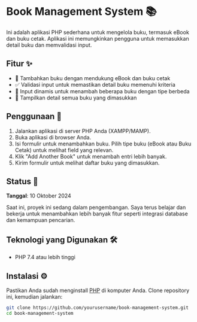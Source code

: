 # Book Management System 📚

Ini adalah aplikasi PHP sederhana untuk mengelola buku, termasuk eBook dan buku cetak. Aplikasi ini memungkinkan pengguna untuk memasukkan detail buku dan memvalidasi input.

## Fitur ✨
- 📖 Tambahkan buku dengan mendukung eBook dan buku cetak
- ✅ Validasi input untuk memastikan detail buku memenuhi kriteria
- 🔄 Input dinamis untuk menambah beberapa buku dengan tipe berbeda
- 📝 Tampilkan detail semua buku yang dimasukkan

## Penggunaan 📖
1. Jalankan aplikasi di server PHP Anda (XAMPP/MAMP).
2. Buka aplikasi di browser Anda.
3. Isi formulir untuk menambahkan buku. Pilih tipe buku (eBook atau Buku Cetak) untuk melihat field yang relevan.
4. Klik "Add Another Book" untuk menambah entri lebih banyak.
5. Kirim formulir untuk melihat daftar buku yang dimasukkan.

## Status 🚧
**Tanggal**: 10 Oktober 2024

Saat ini, proyek ini sedang dalam pengembangan. Saya terus belajar dan bekerja untuk menambahkan lebih banyak fitur seperti integrasi database dan kemampuan pencarian.

## Teknologi yang Digunakan 🛠️
- PHP 7.4 atau lebih tinggi

## Instalasi ⚙️
Pastikan Anda sudah menginstall [PHP](https://www.php.net/downloads) di komputer Anda. Clone repository ini, kemudian jalankan:

```bash
git clone https://github.com/yourusername/book-management-system.git
cd book-management-system
